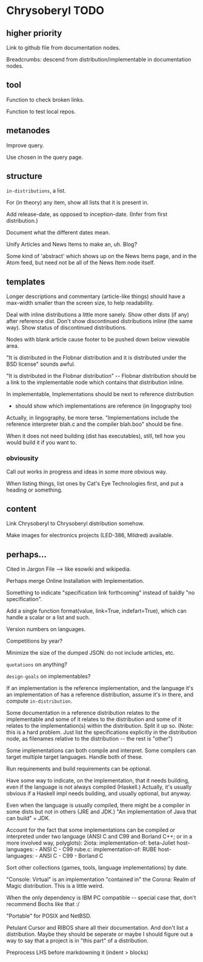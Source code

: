 Chrysoberyl TODO
================

higher priority
---------------

Link to github file from documentation nodes.

Breadcrumbs: descend from distribution/implementable in documentation nodes.

tool
----

Function to check broken links.

Function to test local repos.

metanodes
---------

Improve query.

Use chosen in the query page.

structure
---------

`in-distributions`, a list.

For (in theory) any item, show all lists that it is present in.

Add release-date, as opposed to inception-date. (Infer from first distribution.)

Document what the different dates mean.

Unify Articles and News Items to make an, uh.  Blog?

Some kind of 'abstract' which shows up on the News Items page, and in the
Atom feed, but need not be all of the News Item node itself.

templates
---------

Longer descriptions and commentary (article-like things) should have a
max-width smaller than the screen size, to help readability.

Deal with inline distributions a little more sanely.   Show other dists (if any)
after reference dist.  Don't show discontinued distributions inline (the same way).
Show status of discontinued distributions.

Nodes with blank article cause footer to be pushed down below viewable area.

"It is distributed in the Flobnar distribution and it is distributed
under the BSD license" sounds awful.
 
"It is distributed in the Flobnar distribution" -- Flobnar distribution should
be a link to the implementable node which contains that distribution inline.
 
In implementable, Implementations should be next to reference distribution
+ should show which implementations are reference (in lingography too)

Actually, in lingography, be more terse.  "Implementations include
the reference interpreter blah.c and the compiler blah.boo" should be fine.

When it does not need building (dist has executables), still, tell
how you would build it if you want to.

### obviousity ###

Call out works in progress and ideas in some more obvious way.

When listing things, list ones by Cat's Eye Technologies first, and
put a heading or something.

content
-------

Link Chrysoberyl to Chrysoberyl distribution somehow.

Make images for electronics projects (LED-386, Mildred) available.

perhaps...
----------

Cited in Jargon File --> like esowiki and wikipedia.

Perhaps merge Online Installation with Implementation.

Something to indicate "specification link forthcoming" instead of
baldly "no specification".

Add a single function format(value, link=True, indefart=True), which
can handle a scalar or a list and such.

Version numbers on languages.

Competitions by year?

Minimize the size of the dumped JSON: do not include articles, etc.

`quotations` on anything?

`design-goals` on implementables?

If an implementation is the reference implementation, and the
language it's an implementation of has a reference distribution,
assume it's in there, and compute `in-distribution`.

Some documentation in a reference distribution relates to the implementable
and some of it relates to the distribution and some of it relates to
the implementation(s) within the distribution.  Split it up so.
(Note: this is a hard problem.  Just list the specifications explicitly in
the distribution node, as filenames relative to the distribution -- the rest
is "other")

Some implementations can both compile and interpret.  Some compilers
can target multiple target languages.  Handle both of these.

Run requirements and build requirements can be optional.

Have some way to indicate, on the implementation, that it needs
building, even if the language is not always compiled (Haskell.)
Actually, it's usually obvious if a Haskell impl needs building, and
usually optional, but anyway.

Even when the language is usually compiled, there might be
a compiler in some dists but not in others (JRE and JDK.)
"An implementation of Java that can build" = JDK.

Account for the fact that some implementations can be
compiled or interpreted under two language (ANSI C and C99
and Borland C++; or in a more involved way, polyglots):
    2iota:
      implementation-of: beta-Juliet
      host-languages:
      - ANSI C
      - C99
    rube.c:
      implementation-of: RUBE
      host-languages:
      - ANSI C
      - C99
      - Borland C

Sort other collections (games, tools, language implementations) by date.

"Console: Virtual" is an implementation "contained in" the
Corona: Realm of Magic distribution.  This is a little weird.

When the only dependency is IBM PC compatible -- special case that,
don't recommend Bochs like that :/

"Portable" for POSIX and NetBSD.

Petulant Cursor and RIBOS share all their documentation.  And don't
list a distribution.  Maybe they should be seperate or maybe I should
figure out a way to say that a project is in "this part" of a distribution.

Preprocess LHS before markdowning it (indent > blocks)
